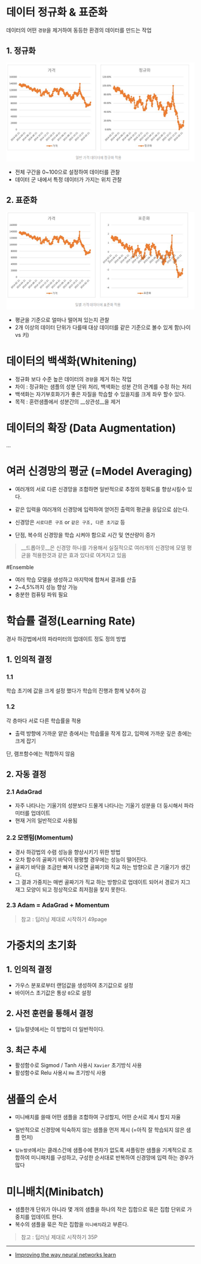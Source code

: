 # 데이터 정규화 & 표준화
데이터의 어떤 `경향`을 제거하여 동등한 환경의 데이터를 만드는 작업 

## 1. 정규화
![](/assets/nor.png)
* 전체 구간을 0~100으로 설정하여 데이터를 관찰 
* 데이터 군 내에서 특정 데이터가 가지는 위치 관찰

## 2. 표준화
![](/assets/stamd.png)
* 평균을 기준으로 얼마나 떨어져 있는지 관찰
* 2개 이상의 데이터 단위가 다를때 대상 데이터를 같은 기준으로 볼수 있게 함(나이 vs 키)

# 데이터의 백색화(Whitening)
* 정규화 보다 수준 높은 데이터의 `경향`을 제거 하는 작업 
 * 차이 : 정규화는 샘플의 성분 단위 처리, 백색화는 성분 간의 관계를 수정 하는 처리 
* 백색화는 자기부호화기가 좋은 자질을 학습할 수 있을지를 크게 좌우 할수 있다. 
* 목적 : 훈련샘플에서 성분간의 __상관성__을 제거 


# 데이터의 확장 (Data Augmentation)
...

# 여러 신경망의 평균 (=Model Averaging)
* 여러개의 서로 다른 신경망을 조합하면 일반적으로 추정의 정확도를 향상시킬수 있다. 
* 같은 입력을 여러개의 신경망에 입력하여 얻어진 출력의 평균을 응답으로 삼는다. 
* 신경망은 `서로다른 구조` or `같은 구조, 다른 초기값` 등 

* 단점, 복수의 신경망을 학습 시켜야 함으로 시간 및 연산량이 증가

> __드롭아웃__은 신경망 하나를 가용해서 실질적으로 여러개의 신경망에 모델 평균을 적용한것과 같은 효과 있다로 여겨지고 있음

#Ensemble
* 여러 학습 모델을 생성하고 마지막에 합쳐서 결과를 산출
* 2~4,5%까지 성능 향상 가능
* 충분한 컴퓨팅 파워 필요

# 학습률 결정(Learning Rate)
경사 하강법에서의 파라미터의 업데이트 정도 정의 방법 
## 1. 인의적 결정
### 1.1 
학습 초기에 값을 크게 설정 했다가 학습의 진행과 함께 낮추어 감

### 1.2 
각 층마다 서로 다른 학습률을 적용 
 * 출력 방향에 가까운 얕은 층에서는 학습률을 작게 잡고, 입력에 가까운 깊은 층에는 크게 잡기 
 
단, 램프함수에는 적합하지 않음 

## 2. 자동 결정
### 2.1 AdaGrad 
* 자주 나타나는 기울기의 성분보다 드물게 나타나는 기울기 성분을 더 둥시해서 파라미터를 업데이트 
* 현재 거의 일반적으로 사용됨 
 
### 2.2 모멘텀(Momentum)
* 경사 하강법의 수렴 성능을 향상시키기 위한 방법 
* 오차 함수의 골짜기 바닥이 평평할 경우에는 성능이 떨어진다. 
 * 골짜기 바닥을 조금만 빠져 나오면 골짜기와 직교 하는 방향으로 큰 기울기가 생긴다. 
 * 그 결과 가중치는 매번 골짜기가 직교 하는 방향으로 업데이트 되어서 경로가 지그재그 모양이 되고 정상적으로 최저점을 찾지 못한다. 
 
### 2.3 Adam = AdaGrad + Momentum

 > 참고 : 딥러닝 제대로 시작하기 49page 

# 가중치의 초기화 
## 1. 인의적 결정
* 가우스 분포로부터 랜덤값을 생성하여 초기값으로 설정
* 바이어스 초기값은 통상 `0`으로 설정

## 2. 사전 훈련을 통해서 결정 
* 딥뉴럴넷에서는 이 방법이 더 일반적이다. 

## 3. 최근 추세 
- 활성함수로 Sigmod / Tanh 사용시 `Xavier` 초기방식 사용
- 활성함수로 Relu 사용시 `He` 초기방식 사용 

# 샘플의 순서 
* 미니배치를 쓸때 어떤 샘플을 조합하여 구성할지, 어떤 순서로 제시 할지 자율
* 일반적으로 신경망에 익숙하지 않는 샘플을 먼저 제시 (=아직 잘 학습되지 않은 샘플 먼저)

* `딥뉴럴넷`에서는 클래스간에 샘플수에 편차가 없도록 셔플링한 샘플을 기계적으로 조합하여 미니패치를 구성하고, 구성한 순서대로 반복하여 신경망에 입력 하는 경우가 많다 

# 미니배치(Minibatch)
* 샘플한개 단위가 아니라 몇 개의 샘플을 하나의 작은 집합으로 묶은 집합 단위로 가중치를 업데이트 한다. 
* 복수의 샘플을 묶은 작은 집합을 `미니배치`라고 부른다. 

> 참고 : 딥러닝 제대로 시작하기 35P

---
* [Improving the way neural networks learn](http://neuralnetworksanddeeplearning.com/chap3.html)





